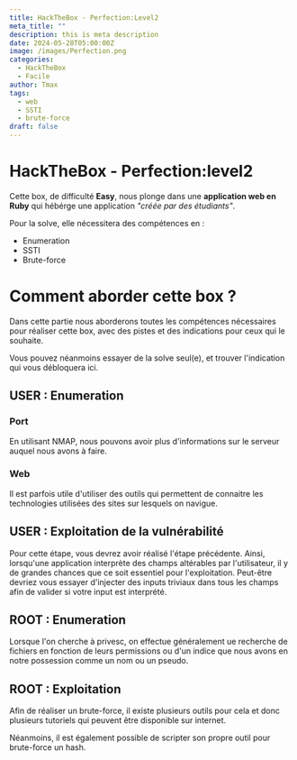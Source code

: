 ```yaml
---
title: HackTheBox - Perfection:Level2 
meta_title: ""
description: this is meta description
date: 2024-05-28T05:00:00Z
image: /images/Perfection.png
categories:
  - HackTheBox
  - Facile
author: Tmax
tags:
  - web
  - SSTI 
  - brute-force
draft: false
---
```


# HackTheBox - Perfection:level2 

Cette box, de difficulté **Easy**, nous plonge dans une **application web en Ruby** qui hébérge une application _"créée par des étudiants"_. 

Pour la solve, elle nécessitera des compétences en : 

- Enumeration
- SSTI
- Brute-force

# Comment aborder cette box ? 

Dans cette partie nous aborderons toutes les compétences nécessaires pour réaliser cette box, avec des pistes et des indications pour ceux qui le souhaite. 

Vous pouvez néanmoins essayer de la solve seul(e), et trouver l'indication qui vous débloquera ici. 

## USER : Enumeration

### Port

En utilisant NMAP, nous pouvons avoir plus d'informations sur le serveur auquel nous avons à faire. 

### Web

Il est parfois utile d'utiliser des outils qui permettent de connaitre les technologies utilisées des sites sur lesquels on navigue. 

## USER : Exploitation de la vulnérabilité

Pour cette étape, vous devrez avoir réalisé l'étape précédente. Ainsi, lorsqu'une application interprète des champs altérables par l'utilisateur, il y de grandes chances que ce soit essentiel pour l'exploitation. Peut-être devriez vous essayer d'injecter des inputs triviaux dans tous les champs afin de valider si votre input est interprété. 

## ROOT : Enumeration

Lorsque l'on cherche à privesc, on effectue généralement ue recherche de fichiers en fonction de leurs permissions ou d'un indice que nous avons en notre possession comme un nom ou un pseudo. 

## ROOT : Exploitation 

Afin de réaliser un brute-force, il existe plusieurs outils pour cela et donc plusieurs tutoriels qui peuvent être disponible sur internet. 

Néanmoins, il est également possible de scripter son propre outil pour brute-force un hash. 